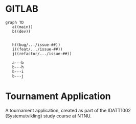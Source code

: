 # GITLAB

```mermaid
graph TD
   a((main))
   b((dev))
   
   
   h((bug/.../issue-##))
   i((feat/.../issue-##))
   j((refactor/.../issue-##))
   
   a---b
   b---h
   b---i
   b---j
```




# Tournament Application

A tournament application, created as part of the IDATT1002 (Systemutvikling) study course at NTNU. 
